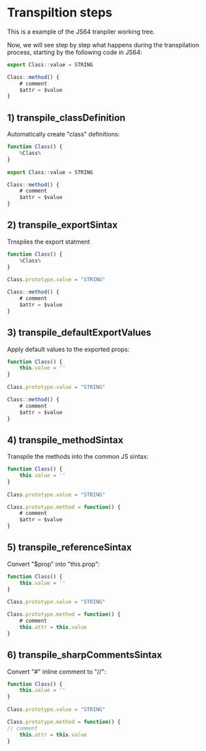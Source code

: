 # Transpiltion steps

This is a example of the JS64 tranpiler working tree.

Now, we will see step by step what happens during the transpilation process, starting by the following code in JS64:

```javascript
export Class::value = STRING

Class::method() {
    # comment
    $attr = $value
}
```

## 1) transpile_classDefinition
Automatically create "class" definitions:

```javascript
function Class() {
    %Class%
}
 
export Class::value = STRING

Class::method() {
    # comment
    $attr = $value
}
```

## 2) transpile_exportSintax

Trnspiles the export statment

```javascript
function Class() {
    %Class%
}
 
Class.prototype.value = "STRING"

Class::method() {
    # comment
    $attr = $value
}
```

## 3) transpile_defaultExportValues

Apply default values to the exported props:

```javascript
function Class() {
    this.value = ''
}
 
Class.prototype.value = "STRING"

Class::method() {
    # comment
    $attr = $value
}
```
 
## 4) transpile_methodSintax

Transpile the methods into the common JS sintax:

```javascript
function Class() {
    this.value = ''
}
 
Class.prototype.value = "STRING"

Class.prototype.method = function() {
    # comment
    $attr = $value
}
```
 
## 5) transpile_referenceSintax

Convert "$prop" into "this.prop":

```javascript 
function Class() {
    this.value = ''
}
 
Class.prototype.value = "STRING"

Class.prototype.method = function() {
    # comment
    this.attr = this.value
}
```

## 6) transpile_sharpCommentsSintax

Convert "#" inline comment to "//":

```javascript
function Class() {
    this.value = ''
}
 
Class.prototype.value = "STRING"

Class.prototype.method = function() {
// comment
    this.attr = this.value
}
```

